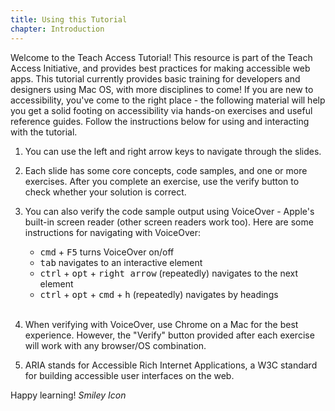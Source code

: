 ```yaml
---
title: Using this Tutorial
chapter: Introduction
---
```

Welcome to the Teach Access Tutorial! This resource is part of the Teach Access Initiative, and provides best practices for making accessible web apps. This tutorial currently provides basic training for developers and designers using Mac OS, with more disciplines to come! If you are new to accessibility, you've come to the right place - the following material will help you get a solid footing on accessibility via hands-on exercises and useful reference guides. Follow the instructions below for using and interacting with the tutorial.

1. You can use the left and right arrow keys to navigate through the slides.

2. Each slide has some core concepts, code samples, and one or more exercises. After you complete an exercise,
use the verify button to check whether your solution is correct.

3. You can also verify the code sample output using VoiceOver - Apple's built-in screen reader (other screen readers work too). Here are some instructions for navigating with VoiceOver:
    * <kbd>cmd</kbd> + <kbd>F5</kbd> turns VoiceOver on/off
    * <kbd>tab</kbd> navigates to an interactive element
    * <kbd>ctrl</kbd> + <kbd>opt</kbd> + <kbd>right arrow</kbd> (repeatedly) 
    navigates to the next element
    * <kbd>ctrl</kbd> + <kbd>opt</kbd> + <kbd>cmd</kbd> + <kbd>h</kbd> 
    (repeatedly) navigates by headings
    <br/><br/>

4. When verifying with VoiceOver, use Chrome on a Mac for the best experience. However, the "Verify" button provided after each exercise will work with any browser/OS combination.

5. ARIA stands for Accessible Rich Internet Applications, a W3C standard for 
   building accessible user interfaces on the web.

Happy learning! <i class="fa fa-smile-o"><i class="accessible_elem">Smiley Icon</i></i>

